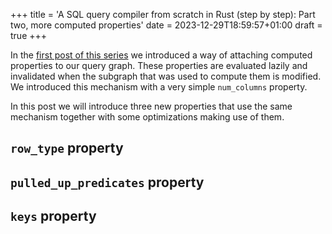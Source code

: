 +++
title = 'A SQL query compiler from scratch in Rust (step by step): Part two, more computed properties'
date = 2023-12-29T18:59:57+01:00
draft = true
+++

In the [first post of this series](../query-compiler-part-one) we introduced a way of attaching
computed properties to our query graph. These properties are evaluated lazily and invalidated
when the subgraph that was used to compute them is modified. We introduced this mechanism with
a very simple `num_columns` property.

In this post we will introduce three new properties that use the same mechanism together with
some optimizations making use of them.

## `row_type` property

## `pulled_up_predicates` property

## `keys` property
